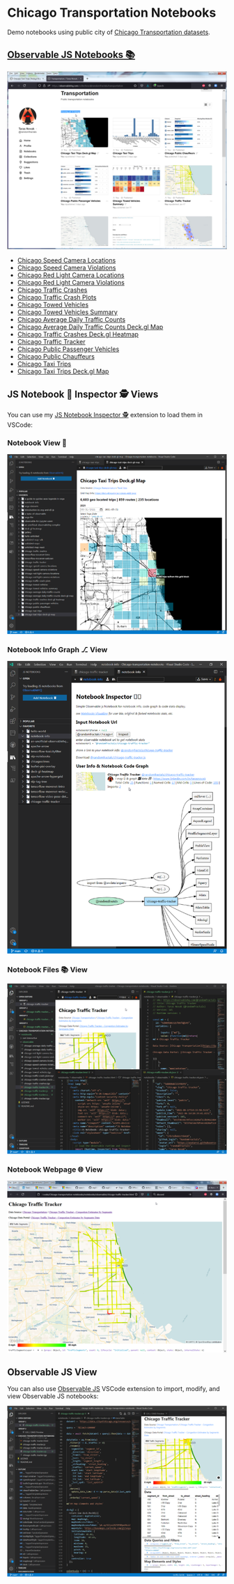 # Chicago Transportation Notebooks
Demo notebooks using public city of [Chicago Transportation datasets](https://data.cityofchicago.org/browse?category=Transportation).

## [Observable JS Notebooks 📚](https://observablehq.com/collection/@randomfractals/transportation)

![Chicago Transportation Notebooks 📚 Collection](https://github.com/RandomFractals/Chicago-transportation-notebooks/blob/main/docs/images/chicago-transportation-notebooks-collection.png?raw=true 
 "Chicago Transportation Notebooks 📚 Collection")

- [Chicago Speed Camera Locations](https://observablehq.com/@randomfractals/chicago-speed-camera-locations)
- [Chicago Speed Camera Violations](https://observablehq.com/@randomfractals/chicago-speed-camera-violations)
- [Chicago Red Light Camera Locations](https://observablehq.com/@randomfractals/chicago-red-light-camera-locations)
- [Chicago Red Light Camera Violations](https://observablehq.com/@randomfractals/chicago-red-light-camera-violations)
- [Chicago Traffic Crashes](https://observablehq.com/@randomfractals/chicago-traffic-crashes)
- [Chicago Traffic Crash Plots](https://observablehq.com/@randomfractals/chicago-traffic-crash-plots)
- [Chicago Towed Vehicles](https://observablehq.com/@randomfractals/chicago-towed-vehicles)
- [Chicago Towed Vehicles Summary](https://observablehq.com/@randomfractals/chicago-towed-vehicles-summary)
- [Chicago Average Daily Traffic Counts](https://observablehq.com/@randomfractals/chicago-average-daily-traffic-counts)
- [Chicago Average Daily Traffic Counts Deck.gl Map](https://observablehq.com/@randomfractals/chicago-average-daily-traffic-counts-deck-gl-map)
- [Chicago Traffic Crashes Deck.gl Heatmap](https://observablehq.com/@randomfractals/chicago-traffic-crashes-deck-gl-heatmap)
- [Chicago Traffic Tracker](https://observablehq.com/@randomfractals/chicago-traffic-tracker)
- [Chicago Public Passenger Vehicles](https://observablehq.com/@randomfractals/chicago-public-passenger-vehicles)
- [Chicago Public Chauffeurs](https://observablehq.com/@randomfractals/chicago-public-chauffeurs)
- [Chicago Taxi Trips](https://observablehq.com/@randomfractals/chicago-taxi-trips)
- [Chicago Taxi Trips Deck.gl Map](https://observablehq.com/@randomfractals/chicago-taxi-trips-deck-gl-map)

## JS Notebook 📓 Inspector 🕵️ Views

You can use my [JS Notebook Inspector 🕵️](https://marketplace.visualstudio.com/items?itemName=RandomFractalsInc.js-notebook-inspector) extension to load them in VSCode:

### Notebook View 📓

![Notebook 📓 View](https://github.com/RandomFractals/Chicago-transportation-notebooks/blob/main/docs/images/chicago-taxi-trips-grid-map-notebook-view.png?raw=true 
 "JS Notebook 📓 View")

### Notebook Info Graph ⎇ View

![Notebook 📓 Info Graph ⎇ View](https://github.com/RandomFractals/Chicago-transportation-notebooks/blob/main/docs/images/chicago-traffic-tracker-notebook-info-graph.png?raw=true 
 "Notebook 📓 Info Graph ⎇ View")

### Notebook Files 📚 View

![Notebook Files 📚 View](https://github.com/RandomFractals/Chicago-transportation-notebooks/blob/main/docs/images/chicago-traffic-tracker-notebook-files.png?raw=true 
 "Notebook Files 📚 View")

### Notebook Webpage 🌐 View

![JS Notebook 📓 Webpage 🌐 View](https://github.com/RandomFractals/Chicago-transportation-notebooks/blob/main/docs/images/chicago-traffic-tracker-webpage.png?raw=true 
 "JS Notebook 📓 Webpage 🌐 View")

## Observable JS View

You can also use [Observable JS](https://marketplace.visualstudio.com/items?itemName=GordonSmith.observable-js) VSCode extension to import, modify, and view Observable JS notebooks:

![Observable JS View](https://github.com/RandomFractals/Chicago-transportation-notebooks/blob/main/docs/images/chicago-traffic-tracker-ojs.png?raw=true 
 "Observable JS View")
